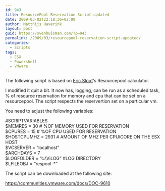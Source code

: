 ```yaml
---
id: 943
title: ResourcePool Reservation Script updated
date: 2009-03-02T22:18:36+02:00
author: Matthijs Haverink
layout: post
guid: https://svenhuisman.com/?p=943
permalink: /2009/03/resourcepool-reservation-script-updated/
categories:
  - Scripts
tags:
  - ESX
  - Powershell
  - VMware
---
```

The following script is based on <a title="NTpro.nl" href="https://www.ntpro.nl" target="_blank">Eric Sloof</a>&#8216;s Resourcepool calculator.

I modified it quit a bit. It now has, logging, can be run as a scheduled task, % of resource reservation for memory and cpu that can be set on a resourcepool. The script respects the reservertion set on a particular vm.

You need to adjust the following variables:<!--more-->

#SCRIPTVARIABLES  
$MEMRES = 30 # %OF MEMORY USED FOR RESERVATION  
$CPURES = 15 # %OF CPU USED FOR RESERVATION  
$HOSTCPUMHZ = 2931 # AMOUNT OF MHZ PER CPU/CORE ON THE ESX HOST  
$VCSERVER = &#8220;localhost&#8221;  
$ARCHDAYS = 7  
$LOGFOLDER = &#8220;c:\ViLOG&#8221; #LOG DIRECTORY  
$LFILEOBJ = &#8220;respool-*&#8221;

The script can be downloaded at the following site:

<https://communities.vmware.com/docs/DOC-9610>